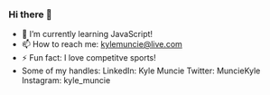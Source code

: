 ### Hi there 👋

- 🌱 I’m currently learning JavaScript!
- 📫 How to reach me: kylemuncie@live.com
- ⚡ Fun fact: I love competitve sports!
- Some of my handles:
    LinkedIn: Kyle Muncie
    Twitter: MuncieKyle
    Instagram: kyle_muncie

